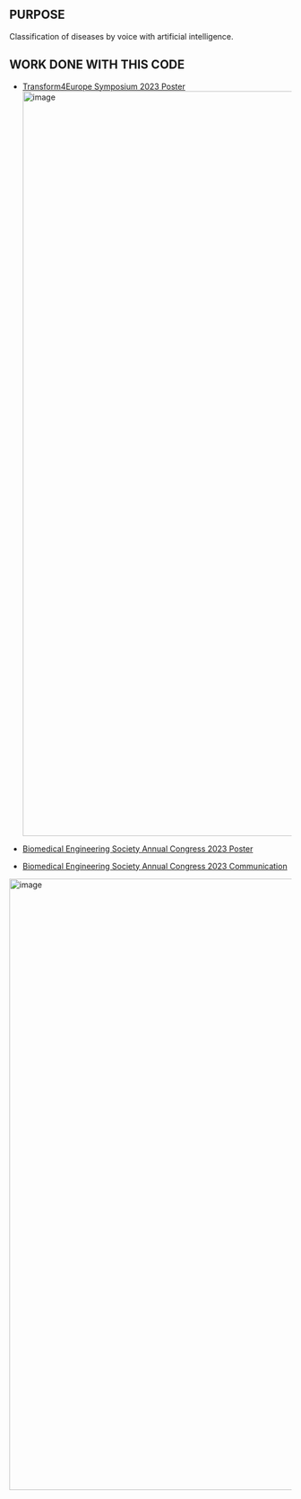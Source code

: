 
## PURPOSE
Classification of diseases by voice with artificial intelligence.

## WORK DONE WITH THIS CODE

- [Transform4Europe Symposium 2023 Poster](https://github.com/yoliyu/diseases-detection-by-voice/blob/master/Poster-Transform4EuropeSymposium2023.pdf)
  <img width="1327" alt="image" src="https://github.com/user-attachments/assets/258fd439-527f-42fc-8fd6-ba2362ddcab4" />

- [Biomedical Engineering Society Annual Congress 2023 Poster](https://github.com/yoliyu/diseases-detection-by-voice/blob/master/Poster-BiomedicalEngineeringSocietyAnnualCongress2023.pdf)
- [Biomedical Engineering Society Annual Congress 2023 Communication](https://github.com/yoliyu/diseases-detection-by-voice/blob/master/Communication-BiomedicalEngineeringSocietyAnnualCongress2023.pdf)
<img width="1089" alt="image" src="https://github.com/user-attachments/assets/157149d9-ea9f-4eb5-8032-ccbe1910afd9" />


